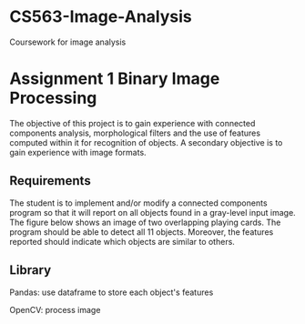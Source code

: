 # CS563-Image-Analysis
Coursework for image analysis

# Assignment 1 Binary Image Processing

The objective of this project is to gain experience with connected components analysis, morphological filters and the use of features computed within it for recognition of objects. A secondary objective is to gain experience with image formats. 

## Requirements

The student is to implement and/or modify a connected components program so that it will report on all objects found in a gray-level input image. The figure below shows an image of two overlapping playing cards. The program should be able to detect all 11 objects. Moreover, the features reported should indicate which objects are similar to others.

## Library
Pandas: use dataframe to store each object's features

OpenCV: process image
